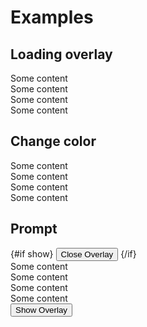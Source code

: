 <script lang="ts">
	import Preview from '$lib/components/Preview.svelte';

	import Button from '$lib/components/Button.svelte';
	import CircularProgress from '$lib/components/CircularProgress.svelte';
	import Overlay from '$lib/components/Overlay.svelte';
	import Toggle from '$lib/components/Toggle.svelte';
</script>

<h1>Examples</h1>

<h2>Loading overlay</h2>

<Preview>
  <div class="relative">
    <Overlay center>
      <CircularProgress />
    </Overlay>
    <div>Some content</div>
    <div>Some content</div>
    <div>Some content</div>
    <div>Some content</div>
  </div>
</Preview>

<h2>Change color</h2>

<Preview>
  <div class="relative">
    <Overlay center class="bg-black/10">
      <CircularProgress />
    </Overlay>
    <div>Some content</div>
    <div>Some content</div>
    <div>Some content</div>
    <div>Some content</div>
  </div>
</Preview>

<h2>Prompt</h2>

<Preview>
  <Toggle let:on={show} let:toggle>
    <div class="relative">
      {#if show}
        <Overlay center>
          <Button on:click={toggle} class="border">Close Overlay</Button>
        </Overlay>
      {/if}
      <div>Some content</div>
      <div>Some content</div>
      <div>Some content</div>
      <div>Some content</div>
      <Button on:click={toggle} class="border mt-4">Show Overlay</Button>
    </div>
  </Toggle>
</Preview>
